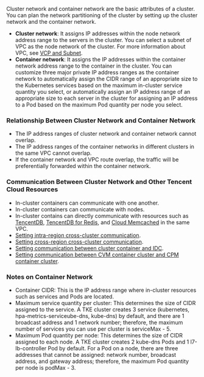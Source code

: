 Cluster network and container network are the basic attributes of a cluster. You can plan the network partitioning of the cluster by setting up the cluster network and the container network.
- **Cluster network**: It assigns IP addresses within the node network address range to the servers in the cluster. You can select a subnet of VPC as the node network of the cluster. For more information about VPC, see [VCP and Subnet](/doc/product/215/4927).
- **Container network**: It assigns the IP addresses within the container network address range to the container in the cluster. You can customize three major private IP address ranges as the container network to automatically assign the CIDR range of an appropriate size to the Kubernetes services based on the maximum in-cluster service quantity you select, or automatically assign an IP address range of an appropriate size to each server in the cluster for assigning an IP address to a Pod based on the maximum Pod quantity per node you select.

### Relationship Between Cluster Network and Container Network

- The IP address ranges of cluster network and container network cannot overlap.
- The IP address ranges of the container networks in different clusters in the same VPC cannot overlap.
- If the container network and VPC route overlap, the traffic will be preferentially forwarded within the container network.

### Communication Between Cluster Network and Other Tencent Cloud Resources

- In-cluster containers can communicate with one another.
- In-cluster containers can communicate with nodes.
- In-cluster contains can directly communicate with resources such as [TencentDB](https://cloud.tencent.com/product/cdb-overview), [TencentDB for Redis](/doc/product/239/3205), and [Cloud Memcached]( /doc/product/241/7489) in the same VPC.
- [Setting intra-region cross-cluster communication](https://cloud.tencent.com/document/product/457/32197).
- [Setting cross-region cross-cluster communication](https://cloud.tencent.com/document/product/457/32198).
- [Setting communication between cluster container and IDC](https://cloud.tencent.com/document/product/457/32199).
- [Setting communication between CVM container cluster and CPM container cluster](https://cloud.tencent.com/document/product/457/32200).

### Notes on Container Network

- Container CIDR: This is the IP address range where in-cluster resources such as services and Pods are located.
- Maximum service quantity per cluster: This determines the size of CIDR assigned to the service.
 A TKE cluster creates 3 service (kubernetes, hpa-metrics-serviceube-dns, kube-dns) by default, and there are 1 broadcast address and 1 network number; therefore, the maximum number of services you can use per cluster is serviceMax - 5.
- Maximum Pod quantity per node: This determines the size of CIDR assigned to each node.
 A TKE cluster creates 2 kube-dns Pods and 1 l7-lb-controller Pod by default.
For a Pod on a node, there are three addresses that cannot be assigned: network number, broadcast address, and gateway address; therefore, the maximum Pod quantity per node is podMax - 3.
